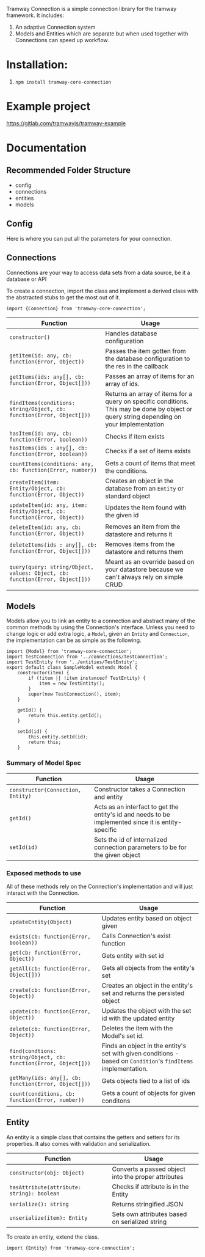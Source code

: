 Tramway Connection is a simple connection library for the tramway framework. It includes:

1. An adaptive Connection system
2. Models and Entities which are separate but when used together with Connections can speed up workflow.

# Installation:
1. `npm install tramway-core-connection`

# Example project
https://gitlab.com/tramwayjs/tramway-example

# Documentation

## Recommended Folder Structure
- config
- connections
- entities
- models

## Config
Here is where you can put all the parameters for your connection.

## Connections
Connections are your way to access data sets from a data source, be it a database or API

To create a connection, import the class and implement a derived class with the abstracted stubs to get the most out of it.
```
import {Connection} from 'tramway-core-connection';
```

| Function | Usage |
| ----- | ----- |
| ```constructor()``` | Handles database configuration |
| ```getItem(id: any, cb: function(Error, Object))``` | Passes the item gotten from the database configuration to the res in the callback |
| ```getItems(ids: any[], cb: function(Error, Object[]))``` | Passes an array of items for an array of ids. |
| ```findItems(conditions: string/Object, cb: function(Error, Object[]))``` | Returns an array of items for a query on specific conditions. This may be done by object or query string depending on your implementation |
| ```hasItem(id: any, cb: function(Error, boolean))``` | Checks if item exists |
| ```hasItems(ids : any[], cb: function(Error, boolean))``` | Checks if a set of items exists |
| ```countItems(conditions: any, cb: function(Error, number))``` | Gets a count of items that meet the conditions. |
| ```createItem(item: Entity/Object, cb: function(Error, Object))``` | Creates an object in the database from an `Entity` or standard object |
| ```updateItem(id: any, item: Entity/Object, cb: function(Error, Object))``` | Updates the item found with the given id |
| ```deleteItem(id: any, cb: function(Error, Object))``` | Removes an item from the datastore and returns it |
| ```deleteItems(ids : any[], cb: function(Error, Object[]))``` | Removes items from the datastore and returns them |
| ```query(query: string/Object, values: Object, cb: function(Error, Object[]))``` | Meant as an override based on your datastore because we can't always rely on simple CRUD |

## Models
Models allow you to link an entity to a connection and abstract many of the common methods by using the Connection's interface. Unless you need to change logic or add extra logic, a `Model`, given an `Entity` and `Connection`, the implementation can be as simple as the following.

```
import {Model} from 'tramway-core-connection';
import TestConnection from '../connections/TestConnection';
import TestEntity from '../entities/TestEntity';
export default class SampleModel extends Model {
    constructor(item) {
        if (!item || !item instanceof TestEntity) {
            item = new TestEntity();
        }
        super(new TestConnection(), item);
    }
    
    getId() {
        return this.entity.getId();
    }
    
    setId(id) {
        this.entity.setId(id);
        return this;
    }
```
### Summary of Model Spec

| Function | Usage |
| --- | --- |
| ```constructor(Connection, Entity)``` | Constructor takes a Connection and entity |
| ```getId()``` | Acts as an interfact to get the entity's id and needs to be implemented since it is entity-specific |
| ```setId(id)``` | Sets the id of internalized connection parameters to be for the given object |

### Exposed methods to use
All of these methods rely on the Connection's implementation and will just interact with the Connection.

| Function | Usage |
| --- | --- |
| ```updateEntity(Object)``` | Updates entity based on object given |
| ```exists(cb: function(Error, boolean))``` | Calls Connection's exist function |
| ```get(cb: function(Error, Object))``` | Gets entity with set id |
| ```getAll(cb: function(Error, Object[]))``` | Gets all objects from the entity's set |
| ```create(cb: function(Error, Object))``` | Creates an object in the entity's set and returns the persisted object |
| ```update(cb: function(Error, Object))``` | Updates the object with the set id with the updated entity |
| ```delete(cb: function(Error, Object))``` | Deletes the item with the Model's set id.|
| ```find(condtions: string/Object, cb: function(Error, Object[]))``` | Finds an object in the entity's set with given conditions - based on `Condition`'s `findItems` implementation. |
| ```getMany(ids: any[], cb: function(Error, Object[]))``` | Gets objects tied to a list of ids |
| ```count(conditions, cb: function(Error, number))``` | Gets a count of objects for given conditons |

## Entity
An entity is a simple class that contains the getters and setters for its properties. It also comes with validation and serialization.

| Function | Usage |
| --- | --- |
| ```constructor(obj: Object)``` | Converts a passed object into the proper attributes |
| ```hasAttribute(attribute: string): boolean``` | Checks if attribute is in the Entity |
| ```serialize(): string``` | Returns stringified JSON |
| ```unserialize(item): Entity``` | Sets own attributes based on serialized string |

To create an entity, extend the class.
```
import {Entity} from 'tramway-core-connection';
```